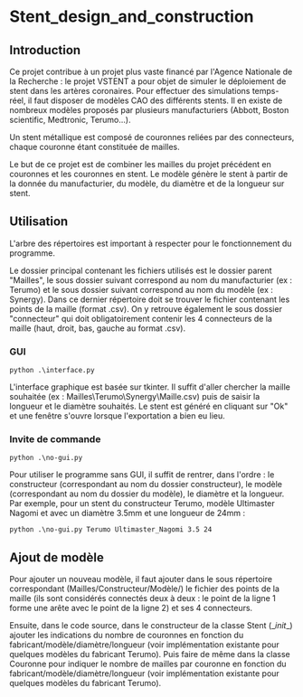 # Stent_design_and_construction

## Introduction
Ce projet contribue à un projet plus vaste financé par l'Agence Nationale de la Recherche : le projet VSTENT a pour objet de simuler le déploiement de stent dans les artères coronaires. Pour effectuer des simulations temps-réel, il faut disposer de modèles CAO des différents stents. Il en existe de nombreux modèles proposés par plusieurs manufacturiers (Abbott, Boston scientific, Medtronic, Terumo...).

Un stent métallique est composé de couronnes reliées par des connecteurs, chaque couronne étant constituée de mailles. 

Le but de ce projet est de combiner les mailles du projet précédent en couronnes et les couronnes en stent. Le modèle génère le stent à partir de la donnée du manufacturier, du modèle, du diamètre et de la longueur sur stent.

## Utilisation

L'arbre des répertoires est important à respecter pour le fonctionnement du programme.

Le dossier principal contenant les fichiers utilisés est le dossier parent "Mailles", le sous dossier suivant correspond au nom du manufacturier (ex : Terumo) et le sous dossier suivant correspond au nom du modèle (ex : Synergy).
Dans ce dernier répertoire doit se trouver le fichier contenant les points de la maille (format .csv). On y retrouve également le sous dossier "connecteur" qui doit obligatoirement contenir les 4 connecteurs de la maille (haut, droit, bas, gauche au format .csv).

### GUI

```shell
python .\interface.py
```
L'interface graphique est basée sur tkinter.
Il suffit d'aller chercher la maille souhaitée (ex : Mailles\Terumo\Synergy\Maille.csv) puis de saisir la longueur et le diamètre souhaités.
Le stent est généré en cliquant sur "Ok" et une fenêtre s'ouvre lorsque l'exportation a bien eu lieu.

### Invite de commande
```shell
python .\no-gui.py
```
Pour utiliser le programme sans GUI, il suffit de rentrer, dans l'ordre : le constructeur (correspondant au nom du dossier constructeur), le modèle (correspondant au nom du dossier du modèle), le diamètre et la longueur.
Par exemple, pour un stent du constructeur Terumo, modèle Ultimaster Nagomi et avec un diamètre 3.5mm et une longueur de 24mm :
```shell
python .\no-gui.py Terumo Ultimaster_Nagomi 3.5 24
```

## Ajout de modèle
Pour ajouter un nouveau modèle, il faut ajouter dans le sous répertoire correspondant (Mailles/Constructeur/Modèle/) le fichier des points de la maille (ils sont considérés connectés deux à deux : le point de la ligne 1 forme une arête avec le point de la ligne 2) et ses 4 connecteurs.

Ensuite, dans le code source, dans le constructeur de la classe Stent (\__init__) ajouter les indications du nombre de couronnes en fonction du fabricant/modèle/diamètre/longueur (voir implémentation existante pour quelques modèles du fabricant Terumo).
Puis faire de même dans la classe Couronne pour indiquer le nombre de mailles par couronne en fonction du fabricant/modèle/diamètre/longueur (voir implémentation existante pour quelques modèles du fabricant Terumo).
